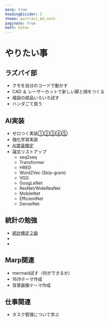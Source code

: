 ```yaml
---
marp: true
headingDivider: 2
theme: portrait_A4_note
paginate: true
math: katex
---
```


<!-- # やりたい事ノート -->
<!-- _class: title -->
<!-- _paginate: false -->

# やりたい事
<!-- _class: title -->
<!-- _paginate: false -->

## ラズパイ部

- クモを自分のコードで動かす
- CAD ＆ レーザーカットで新しい脚と顔をつくる
- 福袋の部品いろいろ試す
- ハンダごて買う

## AI実装

- ゼロつく実装[①](
https://github.com/oreilly-japan/deep-learning-from-scratch)[②](https://github.com/oreilly-japan/deep-learning-from-scratch-2)[③](https://github.com/oreilly-japan/deep-learning-from-scratch-3)[④](https://github.com/oreilly-japan/deep-learning-from-scratch-4)[⑤](https://github.com/oreilly-japan/deep-learning-from-scratch-5)
- 強化学習実装
- [AI実装検定](https://kentei.ai/)
- 論文リストアップ
    - seq2seq
    - Transformer
    - HRED
    - Word2Vec (Skip-gram)
    - VGG
    - GoogLeNet
    - ResNet/WideResNet
    - MobileNet
    - EfficientNet
    - DenseNet
 

## 統計の勉強

- [統計検定２級](https://www.toukei-kentei.jp/)
- 
- 

## Marp関連

- mermaid試す（何ができるか）
- 16/9テーマ作成
- 背景画像テーマ作成

## 仕事関連

- タスク管理について学ぶ
